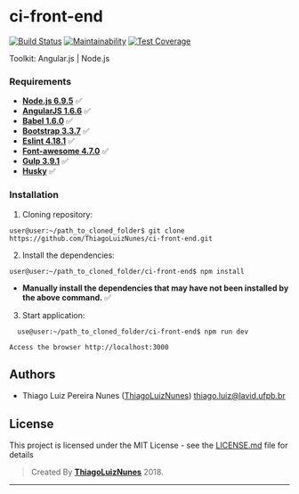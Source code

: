 # ci-front-end

[![Build Status](https://travis-ci.org/ThiagoLuizNunes/ci-front-end.svg?branch=master)](https://travis-ci.org/ThiagoLuizNunes/ci-front-end)
[![Maintainability](https://api.codeclimate.com/v1/badges/2dc78e4d5d120bf27420/maintainability)](https://codeclimate.com/github/ThiagoLuizNunes/ci-front-end/maintainability)
[![Test Coverage](https://api.codeclimate.com/v1/badges/2dc78e4d5d120bf27420/test_coverage)](https://codeclimate.com/github/ThiagoLuizNunes/ci-front-end/test_coverage)

Toolkit: Angular.js | Node.js

### Requirements ###

* **[Node.js 6.9.5](http://nodejs.org/en/)** :white_check_mark:
* **[AngularJS 1.6.6](https://angularjs.org/)** :white_check_mark:
* **[Babel 1.6.0](https://babeljs.io/)** :white_check_mark:
* **[Bootstrap 3.3.7](http://getbootstrap.com/docs/3.3/)** :white_check_mark:
* **[Eslint 4.18.1](https://eslint.org/)** :white_check_mark:
* **[Font-awesome 4.7.0](https://fontawesome.com/v4.7.0/)** :white_check_mark:
* **[Gulp 3.9.1](https://gulpjs.com/)** :white_check_mark:
* **[Husky](https://github.com/typicode/husky)** :white_check_mark:

### Installation ###

1. Cloning repository:
  ```
  user@user:~/path_to_cloned_folder$ git clone https://github.com/ThiagoLuizNunes/ci-front-end.git
  ```
2. Install the dependencies:
  ```
  user@user:~/path_to_cloned_folder/ci-front-end$ npm install
  ```
  - **Manually install the dependencies that may have not been installed by the above command.** :white_check_mark:
3. Start application:
```
  use@user:~/path_to_cloned_folder/ci-front-end$ npm run dev
  ```
  ```
  Access the browser http://localhost:3000
  ```
## Authors

* Thiago Luiz Pereira Nunes ([ThiagoLuizNunes](https://github.com/ThiagoLuizNunes)) thiago.luiz@lavid.ufpb.br

## License

This project is licensed under the MIT License - see the [LICENSE.md](LICENSE.md) file for details

>Created By **[ThiagoLuizNunes](https://www.linkedin.com/in/thiago-luiz-507483112/)** 2018.

---
